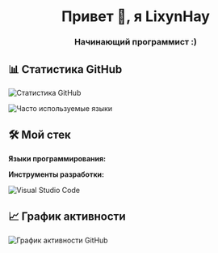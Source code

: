 <h1 align="center">Привет 👋, я LixynHay</h1>
<h3 align="center">Начинающий программист :)</h3>

<p align="left">
</p>

## 📊 Статистика GitHub

![Статистика GitHub](https://github-readme-stats.vercel.app/api?username=LixynHay&show_icons=true&theme=tokyonight)

![Часто используемые языки](https://github-readme-stats.vercel.app/api/top-langs/?username=LixynHay&layout=compact&theme=tokyonight)

## 🛠 Мой стек

**Языки программирования:**



**Инструменты разработки:**

![Visual Studio Code](https://img.shields.io/badge/-VSCode-007ACC?logo=visual-studio-code&logoColor=white)

## 📈 График активности

![График активности GitHub](https://github-readme-activity-graph.vercel.app/graph?username=LixynHay&theme=tokyo-night)

<br />
